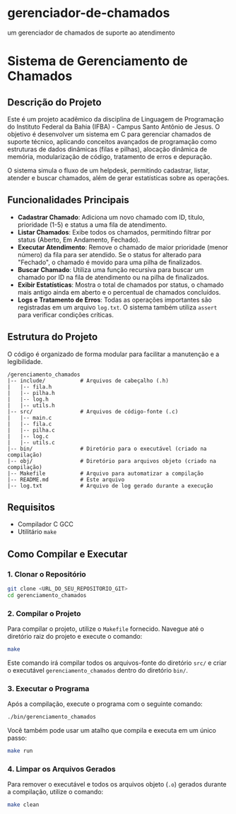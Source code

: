 # gerenciador-de-chamados
um gerenciador de chamados de suporte ao atendimento
# Sistema de Gerenciamento de Chamados

## Descrição do Projeto

Este é um projeto acadêmico da disciplina de Linguagem de Programação do Instituto Federal da Bahia (IFBA) - Campus Santo Antônio de Jesus. O objetivo é desenvolver um sistema em C para gerenciar chamados de suporte técnico, aplicando conceitos avançados de programação como estruturas de dados dinâmicas (filas e pilhas), alocação dinâmica de memória, modularização de código, tratamento de erros e depuração.

O sistema simula o fluxo de um helpdesk, permitindo cadastrar, listar, atender e buscar chamados, além de gerar estatísticas sobre as operações.

## Funcionalidades Principais

* **Cadastrar Chamado**: Adiciona um novo chamado com ID, título, prioridade (1-5) e status a uma fila de atendimento.
* **Listar Chamados**: Exibe todos os chamados, permitindo filtrar por status (Aberto, Em Andamento, Fechado).
* **Executar Atendimento**: Remove o chamado de maior prioridade (menor número) da fila para ser atendido. Se o status for alterado para "Fechado", o chamado é movido para uma pilha de finalizados.
* **Buscar Chamado**: Utiliza uma função recursiva para buscar um chamado por ID na fila de atendimento ou na pilha de finalizados.
* **Exibir Estatísticas**: Mostra o total de chamados por status, o chamado mais antigo ainda em aberto e o percentual de chamados concluídos.
* **Logs e Tratamento de Erros**: Todas as operações importantes são registradas em um arquivo `log.txt`. O sistema também utiliza `assert` para verificar condições críticas.

## Estrutura do Projeto

O código é organizado de forma modular para facilitar a manutenção e a legibilidade.

```
/gerenciamento_chamados
|-- include/           # Arquivos de cabeçalho (.h)
|   |-- fila.h
|   |-- pilha.h
|   |-- log.h
|   |-- utils.h
|-- src/               # Arquivos de código-fonte (.c)
|   |-- main.c
|   |-- fila.c
|   |-- pilha.c
|   |-- log.c
|   |-- utils.c
|-- bin/               # Diretório para o executável (criado na compilação)
|-- obj/               # Diretório para arquivos objeto (criado na compilação)
|-- Makefile           # Arquivo para automatizar a compilação
|-- README.md          # Este arquivo
|-- log.txt            # Arquivo de log gerado durante a execução
```

## Requisitos

* Compilador C GCC 
* Utilitário `make`

## Como Compilar e Executar

### 1. Clonar o Repositório

```bash
git clone <URL_DO_SEU_REPOSITORIO_GIT>
cd gerenciamento_chamados
```

### 2. Compilar o Projeto

Para compilar o projeto, utilize o `Makefile` fornecido. Navegue até o diretório raiz do projeto e execute o comando:

```bash
make
```

Este comando irá compilar todos os arquivos-fonte do diretório `src/` e criar o executável `gerenciamento_chamados` dentro do diretório `bin/`.

### 3. Executar o Programa

Após a compilação, execute o programa com o seguinte comando:

```bash
./bin/gerenciamento_chamados
```

Você também pode usar um atalho que compila e executa em um único passo:

```bash
make run
```

### 4. Limpar os Arquivos Gerados

Para remover o executável e todos os arquivos objeto (`.o`) gerados durante a compilação, utilize o comando:

```bash
make clean
```
